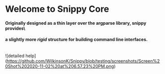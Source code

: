 # Welcome to **Snippy Core**

#### Originally designed as a thin layer over the argparse library, snippy provides\
#### a slightly more *rigid* structure for building command line interfaces.
\
![detailed help] 
(https://github.com/WilkinsonK/Snippy/blob/testing/screenshots/Screen%20Shot%202020-11-02%20at%206.57.23%20PM.png)